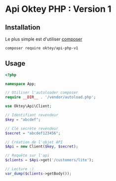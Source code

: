 # Api Oktey PHP : Version 1

## Installation
Le plus simple est d'utiliser [composer](https://getcomposer.org/)
```bash
composer require oktey/api-php-v1
```

## Usage
```php
<?php

namespace App;

// Utiliser l'autoloader composer
require __DIR__ . '/vendor/autoload.php';

use Oktey\Api\Client;

// Identifiant revendeur
$key = "abcdef";

// Clé secrète revendeur
$secret = "abcdef123456";

// Création de l'objet API
$Api = new Client($key, $secret);

// Requête sur l'api
$clients = $Api->get('/customers/lite');

// Lecture :)
var_dump($clients->getBody());
```

